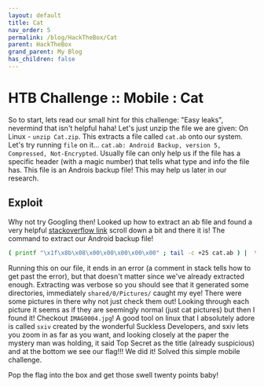 ```yaml
---
layout: default
title: Cat
nav_order: 5
permalink: /blog/HackTheBox/Cat
parent: HackTheBox
grand_parent: My Blog
has_children: false
---
```


# HTB Challenge :: Mobile : Cat

So to start, lets read our small hint for this challenge: "Easy leaks", nevermind
that isn't helpful haha! Let's just unzip the file we are given:
On Linux - `unzip Cat.zip`. This extracts a file called `cat.ab` onto our system.
Let's try running `file` on it... `cat.ab: Android Backup, version 5, Compressed,
Not-Encrypted`. Usually file can only help us if the file has a specific header
(with a magic number) that tells what type and info the file has. This file is an
Androis backup file! This may help us later in our research.

## Exploit

Why not try Googling then! Looked up how to extract an ab file and found a very
helpful [stackoverflow link](https://stackoverflow.com/questions/18533567/how-to-extract-or-unpack-an-ab-file-android-backup-file)
scroll down a bit and there it is! The command to extract our Android backup file!

```bash
( printf "\x1f\x8b\x08\x00\x00\x00\x00\x00" ; tail -c +25 cat.ab ) |  tar xfvz -
```

Running this on our file, it ends in an error (a comment in stack tells how to
get past the error), but that doesn't matter since we've already extracted enough.
Extracting was verbose so you should see that it generated some directories,
immediately `shared/0/Pictures/` caught my eye! There were some pictures in there
why not just check them out! Looking through each picture it seems as if they are
seemingly normal (just cat pictures) but then I found it! Checkout `IMAG0004.jpg`!
A good tool on linux that I absolutely adore is called `sxiv` created by the
wonderful Suckless Developers, and sxiv lets you zoom in as far as you want, and
looking closely at the paper the mystery man was holding, it said Top Secret as the
title (already suspicious) and at the bottom we see our flag!!! We did it! Solved
this simple mobile challenge.

Pop the flag into the box and get those swell twenty points baby!
